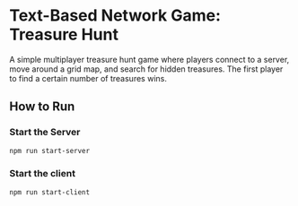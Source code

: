 # Text-Based Network Game: Treasure Hunt

A simple multiplayer treasure hunt game where players connect to a server, move around a grid map, and search for hidden treasures. The first player to find a certain number of treasures wins.

## How to Run

### Start the Server

```bash
npm run start-server
```

### Start the client

```bash
npm run start-client
```